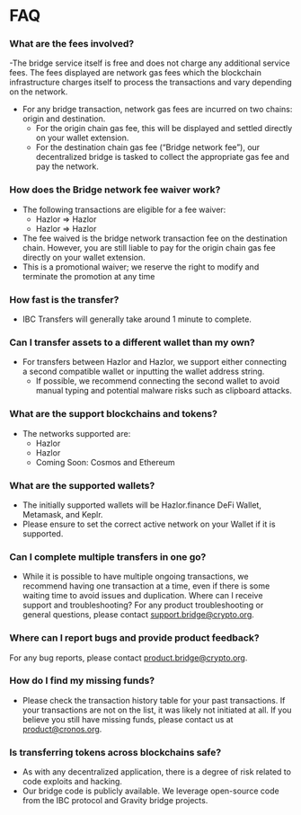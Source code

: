 # FAQ

### What are the fees involved?

-The bridge service itself is free and does not charge any additional service fees. The fees displayed are network gas fees which the blockchain infrastructure charges itself to process the transactions and vary depending on the network.

- For any bridge transaction, network gas fees are incurred on two chains: origin and destination.
  - For the origin chain gas fee, this will be displayed and settled directly on your wallet extension.
  - For the destination chain gas fee (“Bridge network fee”), our decentralized bridge is tasked to collect the appropriate gas fee and pay the network.

### How does the Bridge network fee waiver work?

- The following transactions are eligible for a fee waiver:
  - Hazlor => Hazlor
  - Hazlor => Hazlor
- The fee waived is the bridge network transaction fee on the destination chain. However, you are still liable to pay for the origin chain gas fee directly on your wallet extension.
- This is a promotional waiver; we reserve the right to modify and terminate the promotion at any time

### How fast is the transfer?

- IBC Transfers will generally take around 1 minute to complete.

### Can I transfer assets to a different wallet than my own?

- For transfers between Hazlor and Hazlor, we support either connecting a second compatible wallet or inputting the wallet address string.
  - If possible, we recommend connecting the second wallet to avoid manual typing and potential malware risks such as clipboard attacks.

### What are the support blockchains and tokens?

- The networks supported are:
  - Hazlor
  - Hazlor
  - Coming Soon: Cosmos and Ethereum

### What are the supported wallets?

- The initially supported wallets will be Hazlor.finance DeFi Wallet, Metamask, and Keplr.
- Please ensure to set the correct active network on your Wallet if it is supported.

### Can I complete multiple transfers in one go?

- While it is possible to have multiple ongoing transactions, we recommend having one transaction at a time, even if there is some waiting time to avoid issues and duplication.
Where can I receive support and troubleshooting?
For any product troubleshooting or general questions, please contact support.bridge@crypto.org.

### Where can I report bugs and provide product feedback?

For any bug reports, please contact product.bridge@crypto.org.

### How do I find my missing funds?

- Please check the transaction history table for your past transactions. If your transactions are not on the list, it was likely not initiated at all.
If you believe you still have missing funds, please contact us at product@cronos.org.

### Is transferring tokens across blockchains safe?

- As with any decentralized application, there is a degree of risk related to code exploits and hacking.
- Our bridge code is publicly available. We leverage open-source code from the IBC protocol and Gravity bridge projects.
